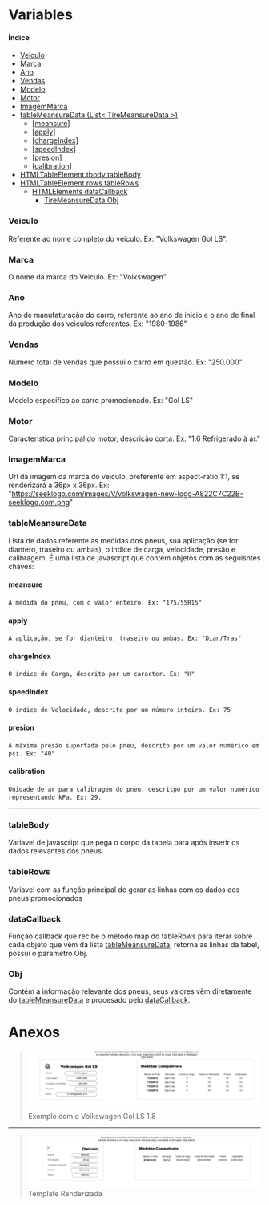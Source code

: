 # Variables

#### Índice

- [Veiculo](#Veiculo)
- [Marca](#Marca)
- [Ano](#Ano)
- [Vendas](#Vendas)
- [Modelo](#Modelo)
- [Motor](#Motor)
- [ImagemMarca](#ImagemMarca)
- [tableMeansureData (List< TireMeansureData >)](#tableMeansureData)
  - [[meansure]](#meansure)
  - [[apply]](#apply)
  - [[chargeIndex]](#chargeIndex)
  - [[speedIndex]](#speedIndex)
  - [[presion]](#presion)
  - [[calibration]](#calibration)
- [HTMLTableElement.tbody tableBody](#tableBody)
- [HTMLTableElement.rows tableRows](#tableRows)
  - [HTMLElements dataCallback](#dataCallback)
    - [TireMeansureData Obj](#Obj)

### Veiculo

Referente ao nome completo do veiculo. Ex: "Volkswagen Gol LS".

### Marca

O nome da marca do Veiculo. Ex: "Volkswagen"

### Ano

Ano de manufaturação do carro, referente ao ano de inicio e o ano de final da produção dos veiculos referentes. Ex: "1980-1986"

### Vendas

Numero total de vendas que possui o carro em questão. Ex: "250.000"

### Modelo

Modelo específico ao carro promocionado. Ex: "Gol LS"

### Motor

Caracteristica principal do motor, descrição corta. Ex: "1.6 Refrigerado à ar."

### ImagemMarca

Url da imagem da marca do veiculo, preferente em aspect-ratio 1:1, se renderizará à 36px x 36px. Ex: "https://seeklogo.com/images/V/volkswagen-new-logo-A822C7C22B-seeklogo.com.png"

### tableMeansureData

Lista de dados referente as medidas dos pneus, sua aplicação (se for diantero, traseiro ou ambas), o indice de carga, velocidade, presão e calibragem. É uma lista de javascript que contém objetos com as seguisntes chaves:

#### meansure

    A medida do pneu, com o valor enteiro. Ex: "175/55R15"

#### apply

    A aplicação, se for dianteiro, traseiro ou ambas. Ex: "Dian/Tras"

#### chargeIndex

    O indice de Carga, descrito por um caracter. Ex: "H"

#### speedIndex

    O indice de Velocidade, descrito por um número inteiro. Ex: 75

#### presion

    A máxima presão suportada pelo pneu, descrito por um valor numérico em psi. Ex: "40"

#### calibration

    Unidade de ar para calibragem do pneu, descritpo por um valor numérico representando kPa. Ex: 29.

---

### tableBody

Variavel de javascript que pega o corpo da tabela para após inserir os dados relevantes dos pneus.

### tableRows

Variavel com as função principal de gerar as linhas com os dados dos pneus promocionados

### dataCallback

Função callback que recibe o método map do tableRows para iterar sobre cada objeto que vêm da lista [tableMeansureData](#tableMeansureData), retorna as linhas da tabel, possui o parametro Obj.

### Obj

Contém a informação relevante dos pneus, seus valores vêm diretamente do [tableMeansureData](#tableMeansureData) e procesado pelo [dataCallback](#dataCallback).

# Anexos

> ![example](example.png)
> Exemplo com o Volkswagen Gol LS 1.8

---

> ![template](template.png)
> Template Renderizada
